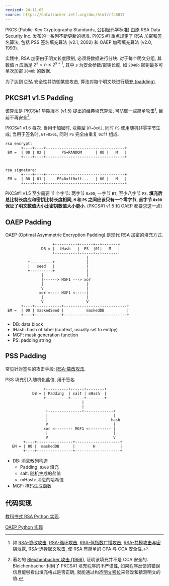 ```yaml
---
revised: 24-11-05
source: https://datatracker.ietf.org/doc/html/rfc8017
---
```


PKCS (Public-Key Cryptography Standards, 公钥密码学标准) 由原 RSA Data Security Inc. 发布的一系列不断更新的标准. PKCS #1 重点规定了 RSA 加密和签名算法, 包括 PSS 签名填充算法 (v2.1, 2002) 和 OAEP 加密填充算法 (v2.0, 1993).

实践中, RSA 加密由于明文长度限制, 必须将数据进行分块. 对于每个明文分组, 其数值 ${} n$ 应满足 $2^{s}<n\leq 2^{s+1}$, 其中 ${} s$ 为安全参数/密钥长度. 如 `2048b` 密钥最多可单次加密 `2048b` 的数据.

为了达到 [CPA](../../可证明安全.md) 安全性并防御某些攻击, 算法对每个明文块进行[填充 (padding)](../../分组密码/填充.md). 

## PKCS#1 v1.5 Padding

该算法是 PKCS#1 早期版本 (v1.5) 提出的经典填充算法, 可防御一些简单攻击[^1], 目前不再安全[^2].

[^1]: 如 [RSA-篡改攻击](RSA-攻击/RSA-篡改攻击.md), [RSA-循环攻击](RSA-攻击/RSA-循环攻击.md), [RSA-低指数广播攻击](RSA-攻击/RSA-低指数广播攻击.md), [RSA-共模攻击与密钥泄露](RSA-攻击/RSA-共模攻击与密钥泄露.md), [RSA-选择密文攻击](RSA-攻击/RSA-选择密文攻击.md), 使 RSA 有简单的 CPA 与 CCA 安全性.

[^2]: 著名的 [Bleichenbacher 攻击 (1998)](https://archiv.infsec.ethz.ch/education/fs08/secsem/Bleichenbacher98.pdf), 证明该填充并不是 CCA 安全的. Bleichenbacher 利用了 PKCS#1 填充程序的不严谨性, 如果程序反馈的错误信息能够看出填充格式是否正确, 就能通过构造[明文移位](RSA-攻击/RSA-篡改攻击.md)来修改和猜测明文的值.

PKCS#1 v1.5 每次. 当用于加密时, 块类型 `BT=0x02`, 同时 `PS` 使用随机非零字节生成; 当用于签名时, `BT=0x01`, 同时 `PS` 完全由重复 `0xff` 组成.

```
rsa encrypt:
       +----+----+-----------------------------------+
 EM =  | 00 | 02 |       PS=RANDOM      | 00 |   M   |
       +----+----+-----------------------------------+


rsa signature:
       +----+----+-----------------------------------+
 EM =  | 00 | 01 |     PS=0xff0xff...   | 00 |   M   |
       +----+----+-----------------------------------+
```

PKCS#1 v1.5 至少需要 11 个字节: 两字节 `0x00`, 一字节 `BT`, 至少八字节 `PS`. **填充后总比特长度应和密钥比特长度相同, `M` 和 `PS` 之间应该只有一个零字节, 首字节 `0x00` 保证了明文数值大小比密钥数值大小更小**. (PKCS#1 v1.5 和 OAEP 都要求这一点)

## OAEP Padding

OAEP (Optimal Asymmetric Encryption Padding) 是现代 RSA 加密的填充方式.


```
                     +----------+------+--+-------+
                DB = |  lHash   |  PS  |01|   M   |
                     +----------+------+--+-------+
                                    |
          +----------+              |
          |   seed   |              |
          +----------+              |
                |                   |
                |------> MGF1 ---> xor
                |                   |
                V                   |
               xor <---- MGF1 <-----|
                |                   |
                V                   V
       +----+------------+----------------------------+
 EM =  | 00 | maskedSeed |          maskedDB          |
       +----+------------+----------------------------+
```

- DB: data block
- lHash: hash of label (context, usually set to emtpy)
- MGF: mask generation function
- PS: padding string


## PSS Padding

常见针对签名的攻击手段: [RSA-篡改攻击](RSA-攻击/RSA-篡改攻击.md). 

PSS 填充引入随机化盐值, 用于签名

```
				 +----------+------+--------+
		    DB = | Padding  | salt | mHash  |
		         +----------+------+--------+
		                          |
		                          | 
		          +---------------+-------------+
		          |                             |
		          |                            hash
		          V                             |
		         xor <-------- MGF1 <---------- |
		          |                             |
		          V                             V
		+----+----------------+--------------------+
   EM =	| 00 |  maskedDB      |        H           |
		+----+----------------+--------------------+

```

- DB: 消息散列构造
	- Padding: `0x00` 填充
	- salt: 随机生成的盐值
	- mHash: 消息的哈希值
- MGF: 掩码生成函数

## 代码实现

[教科书式 RSA Python 实现](../../../../src/密码学算法/RSA.py.md).

[OAEP Python 实现](../../../../src/密码学算法/OAEP.py.md)